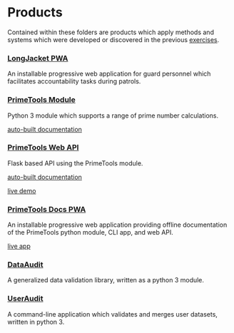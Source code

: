 # Products
Contained within these folders are products which apply methods and systems which were developed or discovered in the previous [exercises](https://github.com/amazingproducer/100Days/tree/master/exercises).

### [LongJacket PWA](https://github.com/amazingproducer/100Days/tree/master/products/076.longjacket.pwa)
An installable progressive web application for guard personnel which facilitates accountability tasks during patrols.

### [PrimeTools Module](https://github.com/amazingproducer/100Days/tree/master/products/022.primetools.module)
Python 3 module which supports a range of prime number calculations.

[auto-built documentation](https://prime-tools.shamacon.us/docs/PrimeTools.html)

### [PrimeTools Web API](https://github.com/amazingproducer/100Days/tree/master/products/024.primetools.web.api)
Flask based API using the PrimeTools module.

[auto-built documentation](https://prime-tools.shamacon.us/docs/flask_api.html)

[live demo](https://prime-tools.shamacon.us/api/v1/)

### [PrimeTools Docs PWA](https://github.com/amazingproducer/100Days/tree/master/products/074.primetools.docs.pwa)
An installable progressive web application providing offline documentation of the PrimeTools python module, CLI app, and web API.

[live app](https://prime-tools.shamacon.us/docs/)

### [DataAudit](https://github.com/amazingproducer/100Days/blob/master/products/034.useraudit/DataAudit.py)
A generalized data validation library, written as a python 3 module.

### [UserAudit](https://github.com/amazingproducer/100Days/tree/master/products/034.useraudit) 
A command-line application which validates and merges user datasets, written in python 3.
